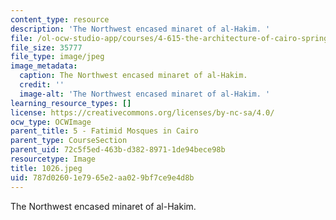 ```yaml
---
content_type: resource
description: 'The Northwest encased minaret of al-Hakim. '
file: /ol-ocw-studio-app/courses/4-615-the-architecture-of-cairo-spring-2002/787d02601e7965e2aa029bf7ce9e4d8b_1026.jpeg
file_size: 35777
file_type: image/jpeg
image_metadata:
  caption: The Northwest encased minaret of al-Hakim.
  credit: ''
  image-alt: 'The Northwest encased minaret of al-Hakim. '
learning_resource_types: []
license: https://creativecommons.org/licenses/by-nc-sa/4.0/
ocw_type: OCWImage
parent_title: 5 - Fatimid Mosques in Cairo
parent_type: CourseSection
parent_uid: 72c5f5ed-463b-d382-8971-1de94bece98b
resourcetype: Image
title: 1026.jpeg
uid: 787d0260-1e79-65e2-aa02-9bf7ce9e4d8b
---
```

The Northwest encased minaret of al-Hakim. 
